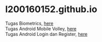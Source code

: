 # l200160152.github.io

Tugas Biometrics, <a href = 'https://l200160152.github.io/fingerprint/'> here </a>
<br>Tugas Android Mobile Volley, <a href = 'https://l200160152.github.io/android/'> here</a>
<br>Tugas Android Login dan Register, <a href = 'https://l200160152.github.io/android/login_and_registration/index.html'> here</a>
